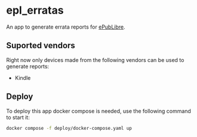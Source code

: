# epl_erratas

An app to generate errata reports for [ePubLibre](https://www.epublibre.org/).

## Suported vendors

Right now only devices made from the following vendors can be used to generate reports:

* Kindle

## Deploy

To deploy this app docker compose is needed, use the following command to start it:

```bash
docker compose -f deploy/docker-compose.yaml up
```
